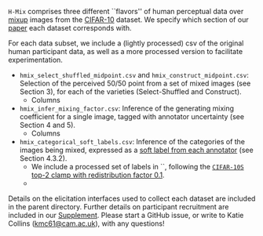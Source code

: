 `H-Mix` comprises three different ``flavors'' of human perceptual data over [mixup](https://arxiv.org/abs/1710.09412) images from the [CIFAR-10](https://www.cs.toronto.edu/~kriz/cifar.html) dataset. We specify which section of our [paper](https://proceedings.mlr.press/v216/collins23a/collins23a.pdf) each dataset corresponds with. 

For each data subset, we include a (lightly processed) csv of the original human participant data, as well as a more processed version to facilitate experimentation.   

* `hmix_select_shuffled_midpoint.csv` and `hmix_construct_midpoint.csv`: Selection of the perceived 50/50 point from a set of mixed images (see Section 3), for each of the varieties (Select-Shuffled and Construct). 
     - Columns
* `hmix_infer_mixing_factor.csv`: Inference of the generating mixing coefficient for a single image, tagged with annotator uncertainty (see Section 4 and 5).
     - Columns
* `hmix_categorical_soft_labels.csv`: Inference of the categories of the images being mixed, expressed as a [soft label from each annotator](https://arxiv.org/abs/2207.00810) (see Section 4.3.2).
     - We include a processed set of labels in ``, following the [`CIFAR-10S` top-2 clamp with redistribution factor 0.1](https://github.com/cambridge-mlg/cifar-10s/tree/master/cifar10s_data). 
     - 
Details on the elicitation interfaces used to collect each dataset are included in the parent directory. Further details on participant recruitment are included in our [Supplement](). Please start a GitHub issue, or write to Katie Collins (kmc61@cam.ac.uk), with any questions! 
